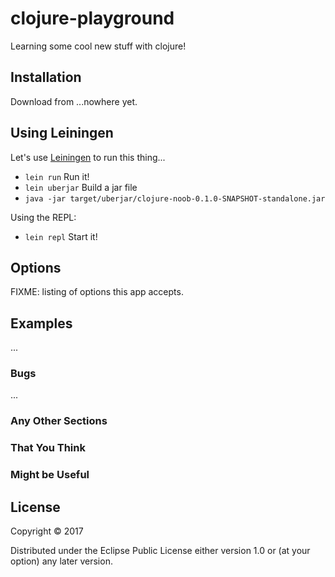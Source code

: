 # clojure-playground

Learning some cool new stuff with clojure!

## Installation

Download from ...nowhere yet.

## Using Leiningen

Let's use [Leiningen](https://leiningen.org/) to run this thing...

- `lein run` Run it!
- `lein uberjar` Build a jar file
- `java -jar target/uberjar/clojure-noob-0.1.0-SNAPSHOT-standalone.jar`

Using the REPL:

- `lein repl` Start it!

## Options

FIXME: listing of options this app accepts.

## Examples

...

### Bugs

...

### Any Other Sections
### That You Think
### Might be Useful

## License

Copyright © 2017

Distributed under the Eclipse Public License either version 1.0 or (at
your option) any later version.
